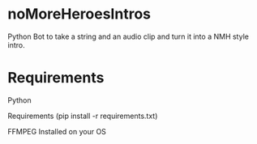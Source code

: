 # noMoreHeroesIntros
Python Bot to take a string and an audio clip and turn it into a NMH style intro.

# Requirements

Python

Requirements (pip install -r requirements.txt)

FFMPEG Installed on your OS
